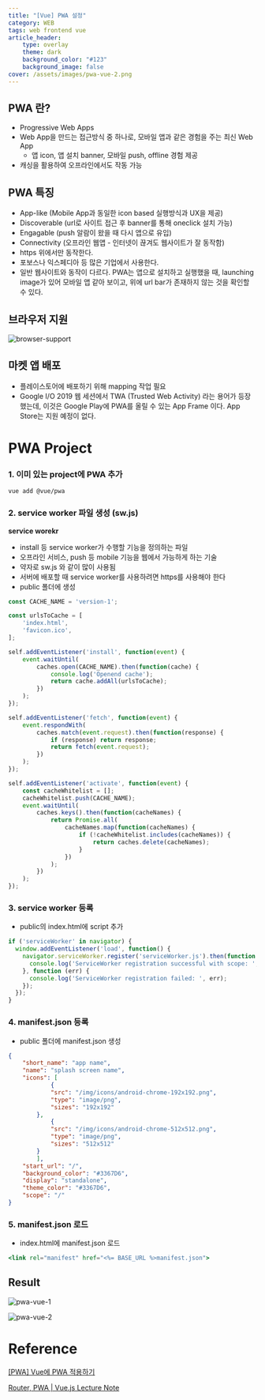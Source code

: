 ```yaml
---
title: "[Vue] PWA 설정"
category: WEB
tags: web frontend vue
article_header:
    type: overlay
    theme: dark
    background_color: "#123"
    background_image: false
cover: /assets/images/pwa-vue-2.png
---
```


<!--more-->

## PWA 란?

- Progressive Web Apps
- Web App을 만드는 접근방식 중 하나로, 모바일 앱과 같은 경험을 주는 최신 Web App
    - 앱 icon, 앱 설치 banner, 모바일 push, offline 경험 제공
- 캐싱을 활용하여 오프라인에서도 작동 가능

## PWA 특징

- App-like (Mobile App과 동일한 icon based 실행방식과 UX을 제공)
- Discoverable (url로 사이트 접근 후 banner를 통해 oneclick 설치 가능)
- Engagable (push 알람이 왔을 때 다시 앱으로 유입)
- Connectivity (오프라인 웹앱 - 인터넷이 끊겨도 웹사이트가 잘 동작함)
- https 위에서만 동작한다.
- 포보스나 익스페디아 등 많은 기업에서 사용한다.
- 일반 웹사이트와 동작이 다르다. PWA는 앱으로 설치하고 실행했을 때, launching image가 있어 모바일 앱 같아 보이고, 위에 url bar가 존재하지 않는 것을 확인할 수 있다.

## 브라우저 지원

![browser-support](/assets/images/pwa-browser-support.png)

## 마켓 앱 배포

- 플레이스토어에 배포하기 위해 mapping 작업 필요
- Google I/O 2019 웹 세션에서 TWA (Trusted Web Activity) 라는 용어가 등장했는데, 이것은 Google Play에 PWA를 올릴 수 있는 App Frame 이다. App Store는 지원 예정이 없다.

# PWA Project

### 1. 이미 있는 project에 PWA 추가

```bash
vue add @vue/pwa
```

### 2. service worker 파일 생성 (sw.js)

**service worekr**

- install 등 service worker가 수행할 기능을 정의하는 파일
- 오프라인 서비스, push 등 mobile 기능을 웹에서 가능하게 하는 기술
- 약자로 sw.js 와 같이 많이 사용됨
- 서버에 배포할 때 service worker를 사용하려면 https를 사용해야 한다
- public 폴더에 생성

```jsx
const CACHE_NAME = 'version-1';

const urlsToCache = [
    'index.html',
    'favicon.ico',
];

self.addEventListener('install', function(event) {
    event.waitUntil(
        caches.open(CACHE_NAME).then(function(cache) {
            console.log('Openend cache');
            return cache.addAll(urlsToCache);
        })
    );
});

self.addEventListener('fetch', function(event) {
    event.respondWith(
        caches.match(event.request).then(function(response) {
            if (response) return response;
            return fetch(event.request);
        })
    );
});

self.addEventListener('activate', function(event) {
    const cacheWhitelist = [];
    cacheWhitelist.push(CACHE_NAME);
    event.waitUntil(
        caches.keys().then(function(cacheNames) {
            return Promise.all(
                cacheNames.map(function(cacheNames) {
                    if (!cacheWhitelist.includes(cacheNames)) {
                        return caches.delete(cacheNames);
                    }
                })
            );
        })
    );
});
```

### 3. service worker 등록

- public의 index.html에 script 추가

```jsx
if ('serviceWorker' in navigator) {
  window.addEventListener('load', function() {
    navigator.serviceWorker.register('serviceWorker.js').then(function (registration) {
      console.log('ServiceWorker registration successful with scope: ', registration.scope);
    }, function (err) {
      console.log('ServiceWorker registration failed: ', err);
    });
  });
}
```

### 4. manifest.json 등록

- public 폴더에 manifest.json 생성

```json
{
    "short_name": "app name",
    "name": "splash screen name",
    "icons": [
			{
	        "src": "/img/icons/android-chrome-192x192.png",
	        "type": "image/png",
	        "sizes": "192x192"
	    },
			{
	        "src": "/img/icons/android-chrome-512x512.png",
	        "type": "image/png",
	        "sizes": "512x512"
	    }
		],
    "start_url": "/",
    "background_color": "#3367D6",
    "display": "standalone",
    "theme_color": "#3367D6",
    "scope": "/"
}
```

### 5. manifest.json 로드

- index.html에 manifest.json 로드

```jsx
<link rel="manifest" href="<%= BASE_URL %>manifest.json">
```

## Result

![pwa-vue-1](/assets/images/pwa-vue-1.png)

![pwa-vue-2](/assets/images/pwa-vue-2.png)

# Reference

[[PWA] Vue에 PWA 적용하기](https://www.ddu0422.dev/7)

[Router, PWA | Vue.js Lecture Note](https://nuatmochoi.github.io/notesite/06.html#pwa)
